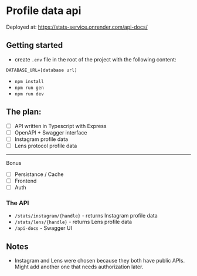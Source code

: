 # Profile data api

Deployed at: https://stats-service.onrender.com/api-docs/

## Getting started

- create `.env` file in the root of the project with the following content:
```
DATABASE_URL=[database url]
```
- `npm install`
- `npm run gen`
- `npm run dev`

## The plan:
- [ ] API written in Typescript with Express
- [ ] OpenAPI + Swagger interface
- [ ] Instagram profile data
- [ ] Lens protocol profile data
---
Bonus
- [ ] Persistance / Cache
- [ ] Frontend
- [ ] Auth

### The API
- `/stats/instagram/{handle}` - returns Instagram profile data
- `/stats/lens/{handle}` - returns Lens profile data
- `/api-docs` - Swagger UI


## Notes

- Instagram and Lens were chosen because they both have public APIs. Might add another one that needs authorization later.